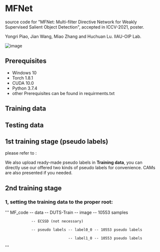 # MFNet
source code for "MFNet: Multi-filter Directive Network for Weakly Supervised Salient Object Detection", accepted in ICCV-2021, poster.

Yongri Piao, Jian Wang, Miao Zhang and Huchuan Lu.  IIAU-OIP Lab.

![image](https://github.com/DUTyimmy/MFNet/blob/main/fig/overall%20framework.png)

## Prerequisites
  - Windows 10
  - Torch 1.8.1
  - CUDA 10.0
  - Python 3.7.4
  - other Prerequisites can be found in requirments.txt 

## Training data

## Testing data


## 1st training stage (pseudo labels)
please refer to :

We also upload ready-made pseudo labels in **Training data**, you can directly use our offered two kinds of pseudo labels for convenience. CAMs are also presented if you needed.

## 2nd training stage

### 1, setting the training data to the proper root:

'''
MF_code -- data -- DUTS-Train -- image -- 10553 samples

                -- ECSSD (not necessary) 
                
                -- pseudo labels -- label0_0 -- 10553 pseudo labels
                
                                 -- label1_0 -- 10553 pseudo labels
'''
